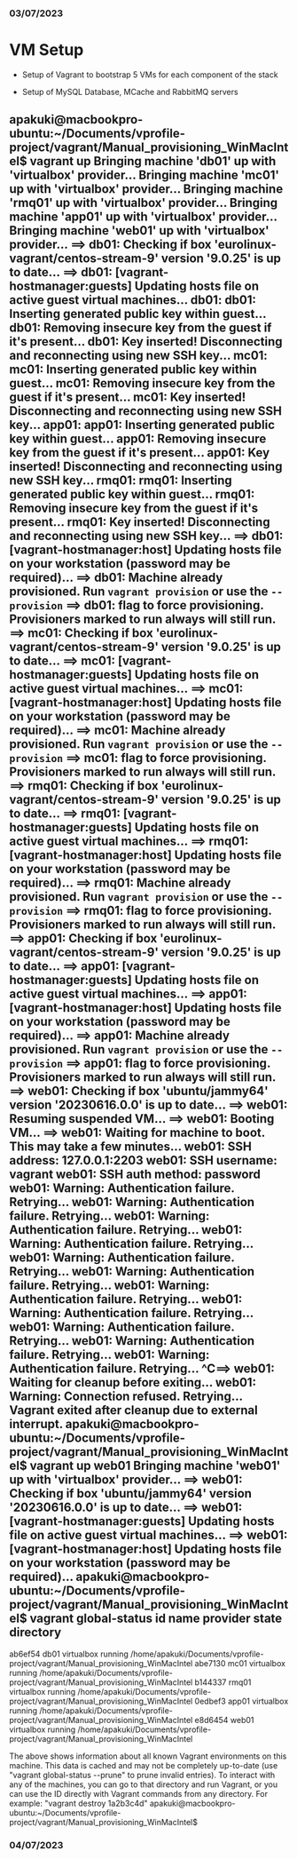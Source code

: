 ### 03/07/2023

# VM Setup

* Setup of Vagrant to bootstrap 5 VMs for each component of the stack

* Setup of MySQL Database, MCache and RabbitMQ servers 


apakuki@macbookpro-ubuntu:~/Documents/vprofile-project/vagrant/Manual_provisioning_WinMacIntel$ vagrant up
Bringing machine 'db01' up with 'virtualbox' provider...
Bringing machine 'mc01' up with 'virtualbox' provider...
Bringing machine 'rmq01' up with 'virtualbox' provider...
Bringing machine 'app01' up with 'virtualbox' provider...
Bringing machine 'web01' up with 'virtualbox' provider...
==> db01: Checking if box 'eurolinux-vagrant/centos-stream-9' version '9.0.25' is up to date...
==> db01: [vagrant-hostmanager:guests] Updating hosts file on active guest virtual machines...
    db01: 
    db01: Inserting generated public key within guest...
    db01: Removing insecure key from the guest if it's present...
    db01: Key inserted! Disconnecting and reconnecting using new SSH key...
    mc01: 
    mc01: Inserting generated public key within guest...
    mc01: Removing insecure key from the guest if it's present...
    mc01: Key inserted! Disconnecting and reconnecting using new SSH key...
    app01: 
    app01: Inserting generated public key within guest...
    app01: Removing insecure key from the guest if it's present...
    app01: Key inserted! Disconnecting and reconnecting using new SSH key...
    rmq01: 
    rmq01: Inserting generated public key within guest...
    rmq01: Removing insecure key from the guest if it's present...
    rmq01: Key inserted! Disconnecting and reconnecting using new SSH key...
==> db01: [vagrant-hostmanager:host] Updating hosts file on your workstation (password may be required)...
==> db01: Machine already provisioned. Run `vagrant provision` or use the `--provision`
==> db01: flag to force provisioning. Provisioners marked to run always will still run.
==> mc01: Checking if box 'eurolinux-vagrant/centos-stream-9' version '9.0.25' is up to date...
==> mc01: [vagrant-hostmanager:guests] Updating hosts file on active guest virtual machines...
==> mc01: [vagrant-hostmanager:host] Updating hosts file on your workstation (password may be required)...
==> mc01: Machine already provisioned. Run `vagrant provision` or use the `--provision`
==> mc01: flag to force provisioning. Provisioners marked to run always will still run.
==> rmq01: Checking if box 'eurolinux-vagrant/centos-stream-9' version '9.0.25' is up to date...
==> rmq01: [vagrant-hostmanager:guests] Updating hosts file on active guest virtual machines...
==> rmq01: [vagrant-hostmanager:host] Updating hosts file on your workstation (password may be required)...
==> rmq01: Machine already provisioned. Run `vagrant provision` or use the `--provision`
==> rmq01: flag to force provisioning. Provisioners marked to run always will still run.
==> app01: Checking if box 'eurolinux-vagrant/centos-stream-9' version '9.0.25' is up to date...
==> app01: [vagrant-hostmanager:guests] Updating hosts file on active guest virtual machines...
==> app01: [vagrant-hostmanager:host] Updating hosts file on your workstation (password may be required)...
==> app01: Machine already provisioned. Run `vagrant provision` or use the `--provision`
==> app01: flag to force provisioning. Provisioners marked to run always will still run.
==> web01: Checking if box 'ubuntu/jammy64' version '20230616.0.0' is up to date...
==> web01: Resuming suspended VM...
==> web01: Booting VM...
==> web01: Waiting for machine to boot. This may take a few minutes...
    web01: SSH address: 127.0.0.1:2203
    web01: SSH username: vagrant
    web01: SSH auth method: password
    web01: Warning: Authentication failure. Retrying...
    web01: Warning: Authentication failure. Retrying...
    web01: Warning: Authentication failure. Retrying...
    web01: Warning: Authentication failure. Retrying...
    web01: Warning: Authentication failure. Retrying...
    web01: Warning: Authentication failure. Retrying...
    web01: Warning: Authentication failure. Retrying...
    web01: Warning: Authentication failure. Retrying...
    web01: Warning: Authentication failure. Retrying...
    web01: Warning: Authentication failure. Retrying...
    web01: Warning: Authentication failure. Retrying...
^C==> web01: Waiting for cleanup before exiting...
    web01: Warning: Connection refused. Retrying...
Vagrant exited after cleanup due to external interrupt.
apakuki@macbookpro-ubuntu:~/Documents/vprofile-project/vagrant/Manual_provisioning_WinMacIntel$ vagrant up web01
Bringing machine 'web01' up with 'virtualbox' provider...
==> web01: Checking if box 'ubuntu/jammy64' version '20230616.0.0' is up to date...
==> web01: [vagrant-hostmanager:guests] Updating hosts file on active guest virtual machines...
==> web01: [vagrant-hostmanager:host] Updating hosts file on your workstation (password may be required)...
apakuki@macbookpro-ubuntu:~/Documents/vprofile-project/vagrant/Manual_provisioning_WinMacIntel$ vagrant global-status
id       name   provider   state   directory                                                                        
--------------------------------------------------------------------------------------------------------------------
ab6ef54  db01   virtualbox running /home/apakuki/Documents/vprofile-project/vagrant/Manual_provisioning_WinMacIntel 
abe7130  mc01   virtualbox running /home/apakuki/Documents/vprofile-project/vagrant/Manual_provisioning_WinMacIntel 
b144337  rmq01  virtualbox running /home/apakuki/Documents/vprofile-project/vagrant/Manual_provisioning_WinMacIntel 
0edbef3  app01  virtualbox running /home/apakuki/Documents/vprofile-project/vagrant/Manual_provisioning_WinMacIntel 
e8d6454  web01  virtualbox running /home/apakuki/Documents/vprofile-project/vagrant/Manual_provisioning_WinMacIntel 
 
The above shows information about all known Vagrant environments
on this machine. This data is cached and may not be completely
up-to-date (use "vagrant global-status --prune" to prune invalid
entries). To interact with any of the machines, you can go to that
directory and run Vagrant, or you can use the ID directly with
Vagrant commands from any directory. For example:
"vagrant destroy 1a2b3c4d"
apakuki@macbookpro-ubuntu:~/Documents/vprofile-project/vagrant/Manual_provisioning_WinMacIntel$ 

### 04/07/2023

# 
